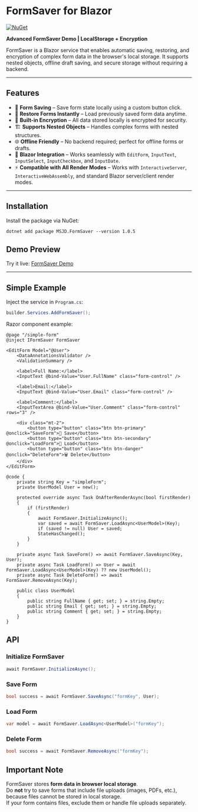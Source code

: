 # FormSaver for Blazor

[![NuGet](https://img.shields.io/nuget/v/MSJD.FormSaver.svg?style=flat-square)](https://www.nuget.org/packages/MSJD.FormSaver/)

**Advanced FormSaver Demo | LocalStorage + Encryption**

FormSaver is a Blazor service that enables automatic saving, restoring, and encryption of complex form data in the browser's local storage. It supports nested objects, offline draft saving, and secure storage without requiring a backend.

---

## Features

- 💾 **Form Saving** – Save form state locally using a custom button click.  
- 🔄 **Restore Forms Instantly** – Load previously saved form data anytime.  
- 🔐 **Built-in Encryption** – All data stored locally is encrypted for security.  
- 🏗 **Supports Nested Objects** – Handles complex forms with nested structures.  
- 🌐 **Offline Friendly** – No backend required; perfect for offline forms or drafts.  
- 🧰 **Blazor Integration** – Works seamlessly with `EditForm`, `InputText`, `InputSelect`, `InputCheckbox`, and `InputDate`.  
- ⚡ **Compatible with All Render Modes** – Works with `InteractiveServer`, `InteractiveWebAssembly`, and standard Blazor server/client render modes.  

---

## Installation

Install the package via NuGet:

```.NET CLI
dotnet add package MSJD.FormSaver --version 1.0.5
```

## Demo Preview
Try it live: [FormSaver Demo](https://mohammadsajjadian.ir/demo/form-saver)

---

## Simple Example

Inject the service in `Program.cs`:

```csharp
builder.Services.AddFormSaver();
```
Razor component example:
```razor
@page "/simple-form"
@inject IFormSaver FormSaver

<EditForm Model="@User">
    <DataAnnotationsValidator />
    <ValidationSummary />

    <label>Full Name:</label>
    <InputText @bind-Value="User.FullName" class="form-control" />

    <label>Email:</label>
    <InputText @bind-Value="User.Email" class="form-control" />

    <label>Comment:</label>
    <InputTextArea @bind-Value="User.Comment" class="form-control" rows="3" />

    <div class="mt-2">
        <button type="button" class="btn btn-primary" @onclick="SaveForm">💾 Save</button>
        <button type="button" class="btn btn-secondary" @onclick="LoadForm">📂 Load</button>
        <button type="button" class="btn btn-danger" @onclick="DeleteForm">🗑 Delete</button>
    </div>
</EditForm>

@code {
    private string Key = "simpleForm";
    private UserModel User = new();

    protected override async Task OnAfterRenderAsync(bool firstRender)
    {
        if (firstRender)
        {
            await FormSaver.InitializeAsync();
            var saved = await FormSaver.LoadAsync<UserModel>(Key);
            if (saved != null) User = saved;
            StateHasChanged();
        }
    }

    private async Task SaveForm() => await FormSaver.SaveAsync(Key, User);
    private async Task LoadForm() => User = await FormSaver.LoadAsync<UserModel>(Key) ?? new UserModel();
    private async Task DeleteForm() => await FormSaver.RemoveAsync(Key);

    public class UserModel
    {
        public string FullName { get; set; } = string.Empty;
        public string Email { get; set; } = string.Empty;
        public string Comment { get; set; } = string.Empty;
    }
}
```

## API

### Initialize FormSaver
```csharp
await FormSaver.InitializeAsync();
```
### Save Form
```csharp
bool success = await FormSaver.SaveAsync("formKey", User);
```
### Load Form
```csharp
var model = await FormSaver.LoadAsync<UserModel>("formKey");
```
### Delete Form
```csharp
bool success = await FormSaver.RemoveAsync("formKey");
```
## Important Note

FormSaver stores **form data in browser local storage**.  
Do **not** try to save forms that include file uploads (images, PDFs, etc.), because files cannot be stored in local storage.  
If your form contains files, exclude them or handle file uploads separately.
